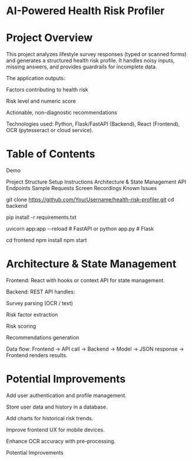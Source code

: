 # AI-Powered Health Risk Profiler
# Project Overview

This project analyzes lifestyle survey responses (typed or scanned forms) and generates a structured health risk profile. It handles noisy inputs, missing answers, and provides guardrails for incomplete data.

The application outputs:

Factors contributing to health risk

Risk level and numeric score

Actionable, non-diagnostic recommendations

Technologies used: Python, Flask/FastAPI (Backend), React (Frontend), OCR (pytesseract or cloud service).

# Table of Contents

Demo

Project Structure
Setup Instructions
Architecture & State Management
API Endpoints
Sample Requests
Screen Recordings
Known Issues

git clone https://github.com/YourUsername/health-risk-profiler.git
cd backend

pip install -r requirements.txt

uvicorn app:app --reload   # FastAPI
or
python app.py              # Flask

cd frontend
npm install
npm start

# Architecture & State Management

Frontend: React with hooks or context API for state management.

Backend: REST API handles:

Survey parsing (OCR / text)

Risk factor extraction

Risk scoring

Recommendations generation

Data flow: Frontend → API call → Backend → Model → JSON response → Frontend renders results.

# Potential Improvements

Add user authentication and profile management.

Store user data and history in a database.

Add charts for historical risk trends.

Improve frontend UX for mobile devices.

Enhance OCR accuracy with pre-processing.

Potential Improvements
